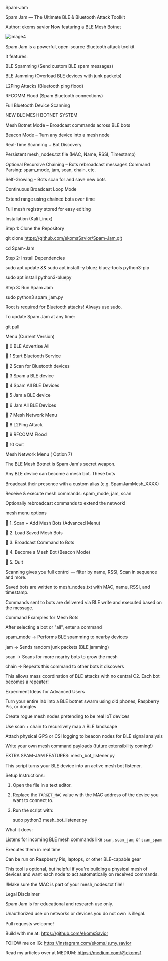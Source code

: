 Spam-Jam

 Spam Jam — The Ultimate BLE & Bluetooth Attack Toolkit

Author: ekoms savior 
 Now featuring a BLE Mesh Botnet 

![image4](https://github.com/user-attachments/assets/bb71fb71-3259-4a0e-80a2-15df607eaaca)

 Spam Jam is a powerful, open-source Bluetooth attack toolkit 

It features:

 BLE Spamming  (Send custom BLE spam messages)

 BLE Jamming  (Overload BLE devices with junk packets)

 L2Ping Attacks  (Bluetooth ping flood)

 RFCOMM Flood  (Spam Bluetooth connections)

Full Bluetooth Device Scanning 

NEW BLE MESH BOTNET SYSTEM

 Mesh Botnet Mode – Broadcast commands across BLE bots

 Beacon Mode – Turn any device into a mesh node

 Real-Time Scanning + Bot Discovery

Persistent mesh_nodes.txt file (MAC, Name, RSSI, Timestamp)

 Optional Recursive Chaining – Bots rebroadcast messages
Command Parsing: spam_mode, jam, scan, chain, etc.

 Self-Growing – Bots scan for and save new bots

 Continuous Broadcast Loop Mode

 Extend range using chained bots over time

 Full mesh registry stored for easy editing

 Installation (Kali Linux)

Step 1: Clone the Repository

git clone https://github.com/ekomsSavior/Spam-Jam.git

cd Spam-Jam

Step 2: Install Dependencies

sudo apt update && sudo apt install -y bluez bluez-tools python3-pip

sudo apt install python3-bluepy

Step 3: Run Spam Jam

sudo python3 spam_jam.py

 Root is required for Bluetooth attacks! Always use sudo.

To update Spam Jam at any time:

git pull


 Menu (Current Version)

🔹 0 BLE Advertise All 

🔹 1 Start Bluetooth Service 

🔹 2 Scan for Bluetooth devices 

🔹 3 Spam a BLE device 

🔹 4 Spam All BLE Devices 

🔹 5 Jam a BLE device 

🔹 6 Jam All BLE Devices 

🔹 7 Mesh Network Menu 

🔹 8 L2Ping Attack 

🔹 9 RFCOMM Flood 

🔹 10 Quit 

 Mesh Network Menu ( Option 7)

The BLE Mesh Botnet is Spam Jam's secret weapon.

Any BLE device can become a mesh bot. These bots

Broadcast their presence with a custom alias (e.g. SpamJamMesh_XXXX)

Receive & execute mesh commands: spam_mode, jam, scan

Optionally rebroadcast commands to extend the network!

mesh menu options 

🔹 1. Scan + Add Mesh Bots (Advanced Menu)

🔹 2. Load Saved Mesh Bots

🔹 3. Broadcast Command to Bots

🔹 4. Become a Mesh Bot (Beacon Mode)

🔹 5. Quit

 Scanning gives you full control — filter by name, RSSI, Scan in sequence and more.

 Saved bots are written to mesh_nodes.txt with MAC, name, RSSI, and timestamp.

 Commands sent to bots are delivered via BLE write and executed based on the message.

 Command Examples for Mesh Bots

After selecting a bot or "all", enter a command

spam_mode → Performs BLE spamming to nearby devices

jam → Sends random junk packets (BLE jamming)

scan → Scans for more nearby bots to grow the mesh

chain → Repeats this command to other bots it discovers 

 This allows mass coordination of BLE attacks with no central C2. Each bot becomes a repeater!

 Experiment Ideas for Advanced Users

Turn your entire lab into a BLE botnet swarm using old phones, Raspberry Pis, or dongles

Create rogue mesh nodes pretending to be real IoT devices

Use scan + chain to recursively map a BLE landscape

Attach physical GPS or CSI logging to beacon nodes for BLE signal analysis

Write your own mesh command payloads (future extensibility coming!)

EXTRA SPAM-JAM FEATURES:  mesh_bot_listener.py

This script turns your BLE device into an active mesh bot listener.

Setup Instructions:

1. Open the file in a text editor.

2. Replace the `TARGET_MAC` value with the MAC address of the device you want to connect to.

3. Run the script with:

   sudo python3 mesh_bot_listener.py

What it does:

 Listens for incoming BLE mesh commands like `scan`, `scan_jam`, or `scan_spam`

 Executes them in real time

 Can be run on Raspberry Pis, laptops, or other BLE-capable gear

This tool is optional, but helpful if you're building a physical mesh of devices and want each node to act automatically on received commands.

!!Make sure the MAC is part of your mesh_nodes.txt file!!


 Legal Disclaimer

Spam Jam is for educational and research use only.

Unauthorized use on networks or devices you do not own is illegal.

Pull requests welcome!

Build with me at: https://github.com/ekomsSavior

FOllOW me on IG: https://instagram.com/ekoms.is.my.savior

Read my articles over at MEDIUM: https://medium.com/@ekoms1
